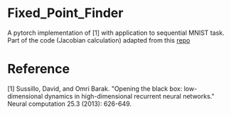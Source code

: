 # Fixed_Point_Finder

A pytorch implementation of [1] with application to sequential MNIST task. Part of the code (Jacobian calculation) adapted from this [repo](https://github.com/tripdancer0916/pytorch-fixed-point-analysis)


# Reference
[1] Sussillo, David, and Omri Barak. "Opening the black box: low-dimensional dynamics in high-dimensional recurrent neural networks." Neural computation 25.3 (2013): 626-649.
